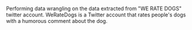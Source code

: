 Performing data wrangling on the data extracted from "WE RATE DOGS" twitter account.
WeRateDogs is a Twitter account that rates people's dogs with a humorous comment about the dog.

